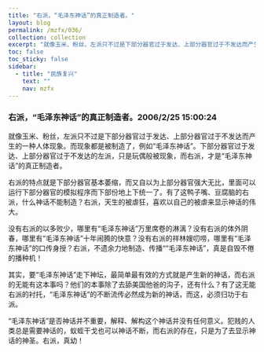 ```yaml
---
title: "右派，“毛泽东神话”的真正制造者。"
layout: blog
permalink: /mzfx/036/
collection: collection
excerpt: "就像玉米、粉丝，左派只不过是下部分器官过于发达、上部分器官过于不发达而产生的一种人体现象。而现象都是被制造了，例如“毛泽东神话”。下部分器官过于发达、上部分器官过于不发达的左派，只是玩偶般被现象，而右派，才是“毛泽东神话”的真正制造者。"
toc: false
toc_sticky: false
sidebar:
  - title: "民族复兴"
    text: ""
    nav: mzfx
---
```


### 右派，“毛泽东神话”的真正制造者。2006/2/25 15:00:24 

就像玉米、粉丝，左派只不过是下部分器官过于发达、上部分器官过于不发达而产生的一种人体现象。而现象都是被制造了，例如“毛泽东神话”。下部分器官过于发达、上部分器官过于不发达的左派，只是玩偶般被现象，而右派，才是“毛泽东神话”的真正制造者。

右派的特点就是下部分器官基本萎缩，而又自以为上部分器官强大无比，里面可以运行下部分器官的模拟程序而下部份地上下统一了。有了这鸭子嘴、豆腐脑的右派，什么神话不能制造？右派，天生的被虐狂，喜欢以自己的被虐来显示神话的伟大。

没有右派的以多败少，哪里有“毛泽东神话”万里席卷的淋漓？没有右派的体外阴春，哪里有“毛泽东神话”十年闹腾的快意？没有右派的祥林嫂叨唠，哪里有“毛泽东神话”的口传身授？右派，不遗余力地制造、传播““毛泽东神话”，真是自毁不倦的播种机！

其实，要“毛泽东神话”走下神坛，最简单最有效的方式就是产生新的神话，而右派的无能有这本事吗？他们的本事除了去舔美国他爸的沟子，还有什么？有了这无能右派的衬托，“毛泽东神话”的不断流传必然成为新的神话，而这，必须归功于右派。

“毛泽东神话”是否神话并不重要，解释、解构这个神话并没有任何意义。犯贱的人类总是需要神话的，蚁蛭干戈也可以神话不断，而右派的存在，只是为了去显示神话的神圣。右派，真幼！